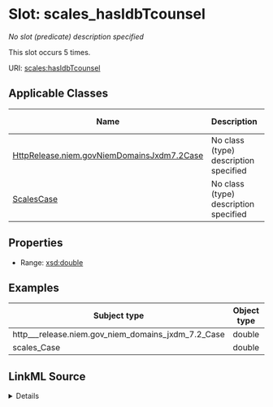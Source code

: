 

# Slot: scales_hasIdbTcounsel


_No slot (predicate) description specified_






This slot occurs 5 times.


URI: [scales:hasIdbTcounsel](http://schemas.scales-okn.org/rdf/scales#hasIdbTcounsel)



<!-- no inheritance hierarchy -->





## Applicable Classes

| Name | Description | Modifies Slot |
| --- | --- | --- |
| [HttpRelease.niem.govNiemDomainsJxdm7.2Case](../classes/HttpRelease.niem.govNiemDomainsJxdm7.2Case.md) | No class (type) description specified |  yes  |
| [ScalesCase](../classes/ScalesCase.md) | No class (type) description specified |  yes  |







## Properties

* Range: [xsd:double](http://www.w3.org/2001/XMLSchema#double)






## Examples

| Subject type | Object type | Example subject | Example object | Occurrences |
| --- | --- | --- | --- | --- |
| http___release.niem.gov_niem_domains_jxdm_7.2_Case | double | scales:/CaseCriminal | -8.0 | 5 |
| scales_Case | double | scales:/CaseCriminal | -8.0 | 5 |




## LinkML Source

<details>

```yaml
name: scales_hasIdbTcounsel
annotations:
  count:
    tag: count
    value: 5
description: No slot (predicate) description specified
examples:
- object:
    example_object: '-8.0'
    example_object_type: double
    example_predicate: scales:hasIdbTcounsel
    example_subject: scales:/CaseCriminal
    example_subject_type: http___release.niem.gov_niem_domains_jxdm_7.2_Case
- object:
    example_object: '-8.0'
    example_object_type: double
    example_predicate: scales:hasIdbTcounsel
    example_subject: scales:/CaseCriminal
    example_subject_type: scales_Case
from_schema: scales-kg
rank: 1000
slot_uri: scales:hasIdbTcounsel
alias: scales_hasIdbTcounsel
domain_of:
- http___release.niem.gov_niem_domains_jxdm_7.2_Case
- scales_Case
range: double

```
</details>
